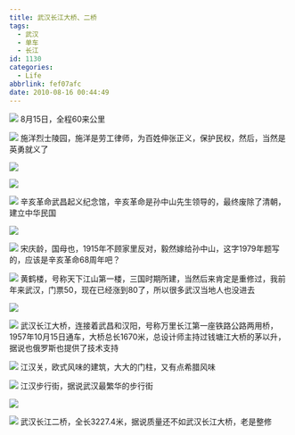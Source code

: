 ```yaml
---
title: 武汉长江大桥、二桥
tags:
  - 武汉
  - 单车
  - 长江
id: 1130
categories:
  - Life
abbrlink: fef07afc
date: 2010-08-16 00:44:49
---
```

![](/images/2010/08/16_201009052240573255_7257.jpg)
8月15日，全程60来公里
<!--more-->
![](/images/2010/08/16_201009052250185048_7258.jpg)
施洋烈士陵园，施洋是劳工律师，为百姓伸张正义，保护民权，然后，当然是英勇就义了

![](/images/2010/08/16_201009052252235158_7259.jpg)

![](/images/2010/08/16_201009052252367486_7260.jpg)

![](/images/2010/08/16_201009052252541872_7261.jpg)
辛亥革命武昌起义纪念馆，辛亥革命是孙中山先生领导的，最终废除了清朝，建立中华民国

![](/images/2010/08/16_201009052321040278_7262.jpg)

![](/images/2010/08/16_201009052256146308_7263.jpg)
宋庆龄，国母也，1915年不顾家里反对，毅然嫁给孙中山，这字1979年题写的，应该是辛亥革命68周年吧？

![](/images/2010/08/16_201009052259520678_7264.jpg)
黄鹤楼，号称天下江山第一楼，三国时期所建，当然后来肯定是重修过，我前年来武汉，门票50，现在已经涨到80了，所以很多武汉当地人也没进去

![](/images/2010/08/16_201009052320348300_7265.jpg)

![](/images/2010/08/16_201009052319524414_7266.jpg)
武汉长江大桥，连接着武昌和汉阳，号称万里长江第一座铁路公路两用桥，1957年10月15日通车，大桥总长1670米，总设计师主持过钱塘江大桥的茅以升，据说也俄罗斯也提供了技术支持

![](/images/2010/08/16_201009052303470825_7267.jpg)
江汉关，欧式风味的建筑，大大的门柱，又有点希腊风味

![](/images/2010/08/16_201009052307164322_7268.jpg)
江汉步行街，据说武汉最繁华的步行街

![](/images/2010/08/16_201009052308486687_7269.jpg)

![](/images/2010/08/16_201009052309076714_7270.jpg)
武汉长江二桥，全长3227.4米，据说质量还不如武汉长江大桥，老是整修